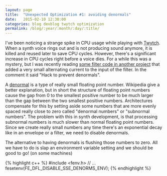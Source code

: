 ```yaml
---
layout: page
title:  "Unexpected Optimization #1: avoiding denormals"
date:   2015-02-10 12:30:00
categories: blog devblog twytch optimization
permalink: /blog/:year/:month/:day/:title/
---
```

I've been noticing a strange spike in CPU usage while playing
with [Twytch][twytch]. When a synth voice rings out and is not producing sound
anymore, it is killed and reused later to save CPU cycles. However, there's
a significant increase in CPU cycles right before a voice dies. For a while
this was a mystery, but I was recently reading [some filter code in another
project][dspfilters] that added a very small alternating current to the input
of the filter. In the comment it said "Hack to prevent denormals".

A [denormal][denormal] is a type of really small floating point number.
Wikipedia give a better explanation, but in short the structure of floating
point numbers cause the gap from 0 to the smallest positive number to be much
larger than the gap between the two smallest positive numbers. Architectures
compensate for this by setting aside some numbers that are more evenly spaced
really close to zero called "denormal numbers" or "subnormal numbers". The
problem with this in synth development, is that processing subnormal numbers
is much slower than normal floating point numbers. Since we create really
small numbers any time there's an exponential decay like in an envelope or a
filter, we need to disable denormals.

The alternative to having denormals is flushing those numbers to zero. All
we have to do is slap an environment variable setting and we should be good to
go! (on some machines)

{% highlight c++ %}
#include <fenv.h>
// ...
fesetenv(FE_DFL_DISABLE_SSE_DENORMS_ENV);
{% endhighlight %}

[twytch]:      https://github.com/mtytel/twytch
[dspfilters]:  https://github.com/vinniefalco/DSPFilters
[denormal]:    http://en.wikipedia.org/wiki/Denormal_number
